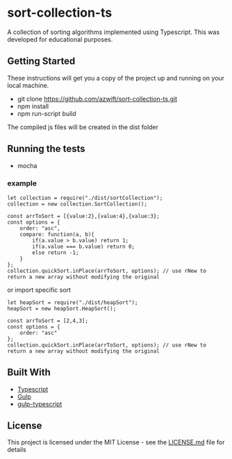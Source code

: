 # sort-collection-ts

A collection of sorting algorithms implemented using Typescript. This was developed for educational purposes.

## Getting Started

These instructions will get you a copy of the project up and running on your local machine.

* git clone https://github.com/azwift/sort-collection-ts.git
* npm install
* npm run-script build

The compiled js files will be created in the dist folder

## Running the tests

* mocha 

### example 

```
let collection = require("./dist/sortCollection");
collection = new collection.SortCollection();

const arrToSort = [{value:2},{value:4},{value:3};
const options = {
	order: "asc", 
	compare: function(a, b){
		if(a.value > b.value) return 1;
		if(a.value === b.value) return 0;
		else return -1;
	}
};
collection.quickSort.inPlace(arrToSort, options); // use rNew to return a new array without modifying the original

```
or import specific sort
```
let heapSort = require("./dist/heapSort");
heapSort = new heapSort.HeapSort();

const arrToSort = [2,4,3];
const options = {
	order: "asc"
};
collection.quickSort.inPlace(arrToSort, options); // use rNew to return a new array without modifying the original
```
## Built With

* [Typescript](https://www.typescriptlang.org/)
* [Gulp](https://gulpjs.com/)
* [gulp-typescript](https://www.npmjs.com/package/gulp-typescript)

## License

This project is licensed under the MIT License - see the [LICENSE.md](LICENSE.md) file for details



